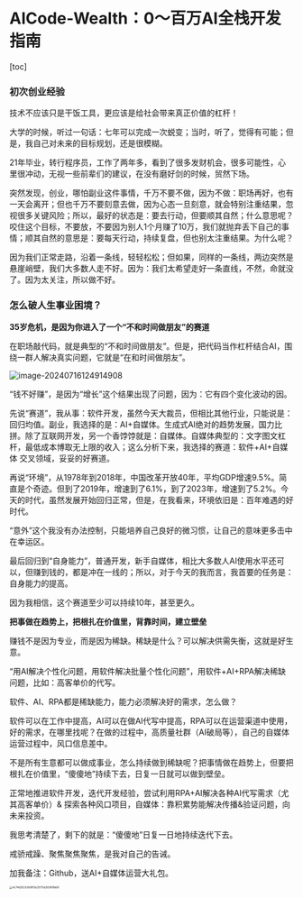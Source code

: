 # AICode-Wealth：0～百万AI全栈开发指南

[toc]





### 初次创业经验

技术不应该只是干饭工具，更应该是给社会带来真正价值的杠杆！

大学的时候，听过一句话：七年可以完成一次蜕变；当时，听了，觉得有可能；但是，我自己对未来的目标规划，还是很模糊。

21年毕业，转行程序员，工作了两年多，看到了很多发财机会，很多可能性，心里很冲动，无视一些前辈们的建议，在没有磨好剑的时候，贸然下场。

突然发现，创业，哪怕副业这件事情，千万不要不做，因为不做：职场再好，也有一天会离开；但也千万不要刻意去做，因为心态一旦刻意，就会特别注重结果，忽视很多关键风险；所以，最好的状态是：要去行动，但要顺其自然；什么意思呢？咬住这个目标，不要放，不要因为别人1个月赚了10万，我们就抛弃丢下自己的事情；顺其自然的意思是：要每天行动，持续复盘，但也别太注重结果。为什么呢？

因为我们正常走路，沿着一条线，轻轻松松；但如果，同样的一条线，两边突然是悬崖峭壁，我们大多数人走不好。因为：我们太希望走好一条直线，不然，命就没了。因为太关注，所以做不好。

### 怎么破人生事业困境？

**35岁危机，是因为你进入了一个“不和时间做朋友”的赛道**

在职场敲代码，就是典型的“不和时间做朋友”。但是，把代码当作杠杆结合AI，围绕一群人解决真实问题，它就是“在和时间做朋友”。

![image-20240716124914908](https://typora-xubang.oss-cn-hangzhou.aliyuncs.com/2024_xubang/image-20240716124914908.png?AI_make_money=VX_AI19858122061)

“钱不好赚”，是因为“增长”这个结果出现了问题，因为：它有四个变化波动的因。

先说“赛道”，我从事：软件开发，虽然今天大裁员，但相比其他行业，只能说是：回归均值。副业，我选择的是：AI+自媒体。生成式AI绝对的趋势发展，国力比拼。除了互联网开发，另一个香饽饽就是：自媒体。自媒体典型的：文字图文杠杆，最低成本博取无上限的收入；这么分析下来，我选择的赛道：软件+AI+自媒体 交叉领域，妥妥的好赛道。

再说“环境”，从1978年到2018年，中国改革开放40年，平均GDP增速9.5%。简直是个奇迹。但到了2019年，增速到了6.1%，到了2023年，增速到了5.2%。今天的时代，虽然发展开始回归正常，但是，在我看来，环境依旧是：百年难遇的好时代。

“意外”这个我没有办法控制，只能培养自己良好的微习惯，让自己的意味更多击中在幸运区。

最后回归到“自身能力”，普通开发，新手自媒体，相比大多数人AI使用水平还可以，但赚到钱的，都是冲在一线的；所以，对于今天的我而言，我首要的任务是：自身能力的提高。

因为我相信，这个赛道至少可以持续10年，甚至更久。



**把事做在趋势上，把根扎在价值里，背靠时间，建立壁垒**

赚钱不是因为专业，而是因为稀缺。稀缺是什么？可以解决供需失衡，这就是好生意。

“用AI解决个性化问题，用软件解决批量个性化问题”，用软件+AI+RPA解决稀缺问题，比如：高客单价的代写。

软件、AI、RPA都是稀缺能力，能力必须解决好的需求，怎么做？

软件可以在工作中提高，AI可以在做AI代写中提高，RPA可以在运营渠道中使用，好的需求，在哪里找呢？在做的过程中，高质量社群（AI破局等），自己的自媒体运营过程中，风口信息差中。



不是所有生意都可以做成事业，怎么持续做到稀缺呢？把事情做在趋势上，但要把根扎在价值里，“傻傻地”持续下去，日复一日就可以做到壁垒。

正常地推进软件开发，迭代开发经验，尝试利用RPA+AI解决各种AI代写需求（尤其高客单价）& 探索各种风口项目，自媒体：靠积累势能解决传播&验证问题，向未来投资。

我思考清楚了，剩下的就是：“傻傻地”日复一日地持续迭代下去。

戒骄戒躁、聚焦聚焦聚焦，是我对自己的告诫。

加我备注：Github，送AI+自媒体运营大礼包。

<img src="https://typora-xubang.oss-cn-hangzhou.aliyuncs.com/2024_xubang/4c74d3f23cfb9ff3a33170a3936f8b66.JPG?AI_make_money=VX_AI19858122061" alt="4c74d3f23cfb9ff3a33170a3936f8b66" style="zoom: 33%;" />














